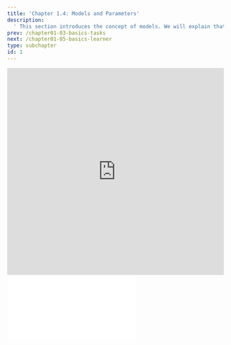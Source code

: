 ```yaml
---
title: 'Chapter 1.4: Models and Parameters'
description:
  ' This section introduces the concept of models. We will explain that a model maps features to predictions, and we will show that models can be expressed by parameters.'
prev: /chapter01-03-basics-tasks
next: /chapter01-05-basics-learner
type: subchapter
id: 1
---
```



<exercise id="1" title="Video Lecture">
<iframe width="100%" height="480" src="https://www.youtube.com/embed/GNnKL0DVyiY" frameborder="0" allow="accelerometer; autoplay; encrypted-media; gyroscope; picture-in-picture" allowfullscreen></iframe>
</exercise>


<exercise id="2" title="Slides">
<object data="pdfs/1/slides-basics-models-parameters.pdf
" type="application/pdf" style="width:100%;height:480px">
    <embed src="pdfs/1/slides-basics-models-parameters.pdf
" type="application/pdf" />
</object>
</exercise>

